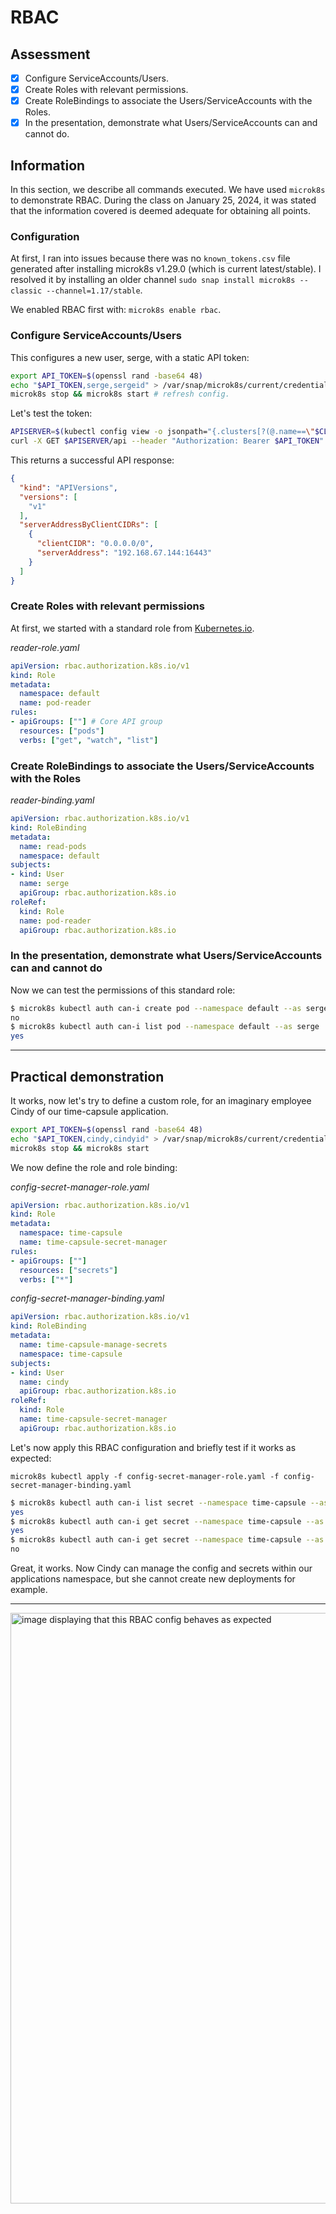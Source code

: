 # RBAC

## Assessment
- [x] Configure ServiceAccounts/Users.
- [x] Create Roles with relevant permissions.
- [x] Create RoleBindings to associate the Users/ServiceAccounts with the Roles.
- [x] In the presentation, demonstrate what Users/ServiceAccounts can and cannot do.

## Information

In this section, we describe all commands executed. We have used `microk8s` to demonstrate RBAC. During the class on January 25, 2024, it was stated that the information covered is deemed adequate for obtaining all points.

### Configuration

At first, I ran into issues because there was no `known_tokens.csv` file generated after installing microk8s v1.29.0 (which is current latest/stable).
I resolved it by installing an older channel `sudo snap install microk8s --classic --channel=1.17/stable`.

We enabled RBAC first with: `microk8s enable rbac`. 

### Configure ServiceAccounts/Users

This configures a new user, serge, with a static API token:

```bash
export API_TOKEN=$(openssl rand -base64 48)
echo "$API_TOKEN,serge,sergeid" > /var/snap/microk8s/current/credentials/known_tokens.csv
microk8s stop && microk8s start # refresh config.
```

Let's test the token:

```bash
APISERVER=$(kubectl config view -o jsonpath="{.clusters[?(@.name==\"$CLUSTER_NAME\")].cluster.server}")
curl -X GET $APISERVER/api --header "Authorization: Bearer $API_TOKEN" --insecure
```

This returns a successful API response:
```json
{
  "kind": "APIVersions",
  "versions": [
    "v1"
  ],
  "serverAddressByClientCIDRs": [
    {
      "clientCIDR": "0.0.0.0/0",
      "serverAddress": "192.168.67.144:16443"
    }
  ]
}
```

### Create Roles with relevant permissions

At first, we started with a standard role from [Kubernetes.io](https://kubernetes.io/docs/reference/access-authn-authz/rbac/).

_reader-role.yaml_
```yaml
apiVersion: rbac.authorization.k8s.io/v1
kind: Role
metadata:
  namespace: default
  name: pod-reader
rules:
- apiGroups: [""] # Core API group
  resources: ["pods"]
  verbs: ["get", "watch", "list"]
```

### Create RoleBindings to associate the Users/ServiceAccounts with the Roles

_reader-binding.yaml_
```yaml
apiVersion: rbac.authorization.k8s.io/v1
kind: RoleBinding
metadata:
  name: read-pods
  namespace: default
subjects:
- kind: User
  name: serge
  apiGroup: rbac.authorization.k8s.io
roleRef:
  kind: Role 
  name: pod-reader 
  apiGroup: rbac.authorization.k8s.io
```

### In the presentation, demonstrate what Users/ServiceAccounts can and cannot do

Now we can test the permissions of this standard role:

```bash
$ microk8s kubectl auth can-i create pod --namespace default --as serge
no
$ microk8s kubectl auth can-i list pod --namespace default --as serge
yes
```

---

## Practical demonstration

It works, now let's try to define a custom role, for an imaginary employee Cindy of our time-capsule application.

```bash
export API_TOKEN=$(openssl rand -base64 48)
echo "$API_TOKEN,cindy,cindyid" > /var/snap/microk8s/current/credentials/known_tokens.csv
microk8s stop && microk8s start
```

We now define the role and role binding:

_config-secret-manager-role.yaml_
```yaml
apiVersion: rbac.authorization.k8s.io/v1
kind: Role
metadata:
  namespace: time-capsule
  name: time-capsule-secret-manager
rules:
- apiGroups: [""]
  resources: ["secrets"]
  verbs: ["*"]
```

_config-secret-manager-binding.yaml_
```yaml
apiVersion: rbac.authorization.k8s.io/v1
kind: RoleBinding
metadata:
  name: time-capsule-manage-secrets
  namespace: time-capsule
subjects:
- kind: User
  name: cindy
  apiGroup: rbac.authorization.k8s.io
roleRef:
  kind: Role
  name: time-capsule-secret-manager
  apiGroup: rbac.authorization.k8s.io
```

Let's now apply this RBAC configuration and briefly test if it works as expected:

`microk8s kubectl apply -f config-secret-manager-role.yaml -f config-secret-manager-binding.yaml`

```bash
$ microk8s kubectl auth can-i list secret --namespace time-capsule --as cindy
yes
$ microk8s kubectl auth can-i get secret --namespace time-capsule --as cindy
yes
$ microk8s kubectl auth can-i get secret --namespace time-capsule --as serge
no
```

Great, it works. Now Cindy can manage the config and secrets within our applications namespace, but she cannot create new deployments for example.

---

<img width="945" alt="image displaying that this RBAC config behaves as expected" src="https://github.com/sebastiaan-dev/time-capsule/assets/84989429/c8fbf1e3-a282-44b8-b5c6-0c0289ca5ba8">
